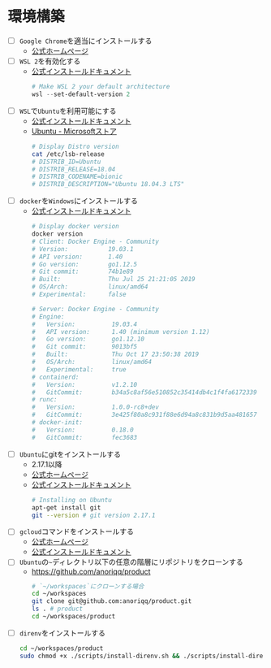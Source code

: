 # 環境構築
- [ ] `Google Chrome`を適当にインストールする
  - [公式ホームページ](https://www.google.com/chrome/)
- [ ] `WSL 2`を有効化する
  - [公式インストールドキュメント](https://docs.microsoft.com/en-us/windows/wsl/wsl2-install)
    ```powershell
    # Make WSL 2 your default architecture
    wsl --set-default-version 2
    ```
- [ ] `WSL`で`Ubuntu`を利用可能にする
  - [公式インストールドキュメント](https://docs.microsoft.com/en-us/windows/wsl/install-win10)
  - [Ubuntu - Microsoftストア](https://www.microsoft.com/ja-jp/p/ubuntu/9nblggh4msv6)
    ```sh
    # Display Distro version
    cat /etc/lsb-release
    # DISTRIB_ID=Ubuntu
    # DISTRIB_RELEASE=18.04
    # DISTRIB_CODENAME=bionic
    # DISTRIB_DESCRIPTION="Ubuntu 18.04.3 LTS"
    ```
- [ ] `docker`を`Windows`にインストールする
  - [公式インストールドキュメント](https://docs.docker.com/docker-for-windows/install/)
    ```sh
    # Display docker version
    docker version
    # Client: Docker Engine - Community
    # Version:           19.03.1
    # API version:       1.40
    # Go version:        go1.12.5
    # Git commit:        74b1e89
    # Built:             Thu Jul 25 21:21:05 2019
    # OS/Arch:           linux/amd64
    # Experimental:      false

    # Server: Docker Engine - Community
    # Engine:
    #   Version:          19.03.4
    #   API version:      1.40 (minimum version 1.12)
    #   Go version:       go1.12.10
    #   Git commit:       9013bf5
    #   Built:            Thu Oct 17 23:50:38 2019
    #   OS/Arch:          linux/amd64
    #   Experimental:     true
    # containerd:
    #   Version:          v1.2.10
    #   GitCommit:        b34a5c8af56e510852c35414db4c1f4fa6172339
    # runc:
    #   Version:          1.0.0-rc8+dev
    #   GitCommit:        3e425f80a8c931f88e6d94a8c831b9d5aa481657
    # docker-init:
    #   Version:          0.18.0
    #   GitCommit:        fec3683
    ```
- [ ] `Ubuntu`にgitをインストールする
  - 2.17.1以降
  - [公式ホームページ](https://git-scm.com/)
  - [公式インストールドキュメント](https://git-scm.com/download/linux)
    ```sh
    # Installing on Ubuntu
    apt-get install git
    git --version # git version 2.17.1
    ```
- [ ] `gcloud`コマンドをインストールする
  - [公式ホームページ](https://cloud.google.com/sdk/gcloud/)
  - [公式インストールドキュメント](https://cloud.google.com/sdk/docs/)
- [ ] `Ubuntu`の`~`ディレクトリ以下の任意の階層にリポジトリをクローンする
  - https://github.com/anoriqq/product
    ```sh
    # `~/workspaces`にクローンする場合
    cd ~/workspaces
    git clone git@github.com:anoriqq/product.git
    ls . # product
    cd ~/workspaces/product
    ```
- [ ] `direnv`をインストールする
  ```sh
  cd ~/workspaces/product
  sudo chmod +x ./scripts/install-direnv.sh && ./scripts/install-direnv.sh
  ```

